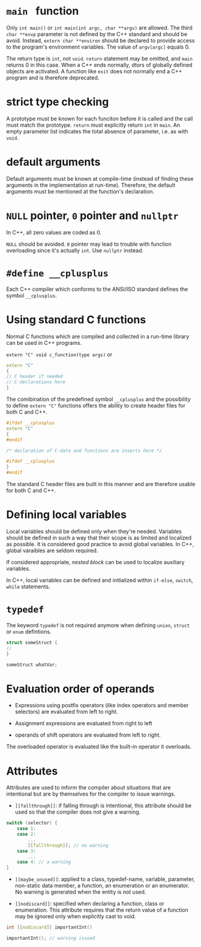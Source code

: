 # `main ` function

Only `int main()` or `int main(int argc, char **argv)` are allowed. The third `char **envp` parameter is not defined by the C++ standard and should be avoid. Instead, `extern char **environ` should be declared to provide access to the program's environment variables. The value of `argv[argc]` equals 0.
 
The return type is `int`, not `void`. `return` statement may be omitted, and `main` returns 0 in this case. When a C++ ends normally, dtors of globally defined objects are activated. A function like `exit` does not normally end a C++ program and is therefore deprecated.

# strict type checking

A prototype must be known for each funciton before it is called and the call must match the prototype. `return` must explicitly return `int` in `main`. An empty parameter list indicates the total absence of parameter, i.e. as with `void`.

# default arguments

Default arguments must be known at compile-time (instead of finding these arguments in the implementation at run-time). Therefore, the default arguments must be mentioned at the function's declaration.

# `NULL` pointer, `0` pointer and `nullptr`

In C++, all zero values are coded as 0.

`NULL` should be avoided. `0` pointer may lead to trouble with function overloading since it's actually `int`. Use `nullptr` instead.

# `#define __cplusplus`

Each C++ compiler which conforms to the ANSI/ISO standard defines the symbol `__cplusplus`.

# Using standard C functions

Normal C functions which are compiled and collected in a run-time library can be used in C++ programs.

`extern "C" void c_function(type args)` or

```c++
extern "C"
{
// C header if needed
// C-declarations here 
}
```

The comibination of the predefined symbol `__cplusplus` and the possibility to define `extern "C"` functions offers the ability to create header files for both C and C++.

```c++
#ifdef __cplusplus
extern "C"
{
#endif

/* declaration of C-data and functions are inserts here */

#ifdef __cplusplus
}
#endif
```

The standard C header files are built in this manner and are therefore usable for both C and C++.

# Defining local variables

Local variables should be defined only when they're needed. Variables should be defined in such a way that their scope is as limited and localized as possible. It is considered good practice to avoid global variables. In C++, global varaibles are seldom required.

If considered appropriate, _nested block_ can be used to localize auxiliary variables.

In C++, local variables can be defined and initialized within `if-else`, `switch`, `while` statements.

# `typedef`

The keyword `typedef` is not required anymore when defining `union`, `struct` or `enum` defintions.

```c++
struct someStruct {
//
}

someStruct whatVar;
```

# Evaluation order of operands

- Expressions using postfix operators (like index operators and member selectors) are evaluated from left to right.

- Assignment expressions are evaluated from right to left

- operands of shift operators are evaluated from left to right.

The overloaded operator is evaluated like the built-in operator it overloads.

# Attributes

Attributes are used to inform the compiler about situations that are intentional but are by themselves for the compiler to issue warnings.

- `[[fallthrough]]`: if falling through is intentional, this attribute should be used so that the compiler does not give a warning.

```c++
switch (selector) {
    case 1:
    case 2:
        ...
        [[fallthrough]]; // no warning
    case 3:
        ...
    case 4: // a warning
}
```

- `[[maybe_unused]]`: applied to a class, typedef-name, variable, parameter, non-static data member, a function, an enumeration or an enumerator. No warning is generated when the entity is not used.

- `[[nodiscard]]`: specified when declaring a function, class or enumeration. This attribute requires that the return value of a function may be ignored only when explicitly cast to void.

```c++
int [[nodiscard]] importantInt()

importantInt(); // warning issued
```
